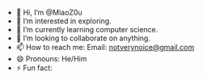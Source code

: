 - 👋 Hi, I’m @MiaoZ0u
- 👀 I’m interested in exploring.
- 🌱 I’m currently learning computer science.
- 💞️ I’m looking to collaborate on anything.
- 📫 How to reach me: Email: notverynoice@gmail.com
- 😄 Pronouns: He/Him
- ⚡ Fun fact: 

<!---
MiaoZ0u/MiaoZ0u is a ✨ special ✨ repository because its `README.md` (this file) appears on your GitHub profile.
You can click the Preview link to take a look at your changes.
--->
